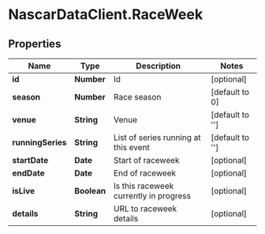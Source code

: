 # NascarDataClient.RaceWeek

## Properties
Name | Type | Description | Notes
------------ | ------------- | ------------- | -------------
**id** | **Number** | Id | [optional] 
**season** | **Number** | Race season | [default to 0]
**venue** | **String** | Venue | [default to &#x27;&#x27;]
**runningSeries** | **String** | List of series running at this event | [default to &#x27;&#x27;]
**startDate** | **Date** | Start of raceweek | [optional] 
**endDate** | **Date** | End of raceweek | [optional] 
**isLive** | **Boolean** | Is this raceweek currently in progress | [optional] 
**details** | **String** | URL to raceweek details | [optional] 
